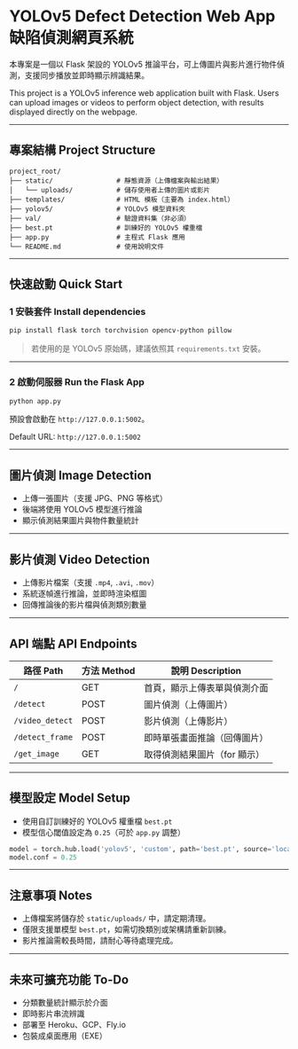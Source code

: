 # YOLOv5 Defect Detection Web App 缺陷偵測網頁系統

本專案是一個以 Flask 架設的 YOLOv5 推論平台，可上傳圖片與影片進行物件偵測，支援同步播放並即時顯示辨識結果。

This project is a YOLOv5 inference web application built with Flask. Users can upload images or videos to perform object detection, with results displayed directly on the webpage.

---

## 專案結構 Project Structure

```
project_root/
├── static/                # 靜態資源（上傳檔案與輸出結果）
│   └── uploads/           # 儲存使用者上傳的圖片或影片
├── templates/             # HTML 模板（主要為 index.html）
├── yolov5/                # YOLOv5 模型資料夾
├── val/                   # 驗證資料集（非必須）
├── best.pt                # 訓練好的 YOLOv5 權重檔
├── app.py                 # 主程式 Flask 應用
└── README.md              # 使用說明文件
```

---

## 快速啟動 Quick Start

### 1 安裝套件 Install dependencies

```bash
pip install flask torch torchvision opencv-python pillow
```

> 若使用的是 YOLOv5 原始碼，建議依照其 `requirements.txt` 安裝。

---

### 2 啟動伺服器 Run the Flask App

```bash
python app.py
```

預設會啟動在 `http://127.0.0.1:5002`。

Default URL: `http://127.0.0.1:5002`

---

## 圖片偵測 Image Detection

- 上傳一張圖片（支援 JPG、PNG 等格式）
- 後端將使用 YOLOv5 模型進行推論
- 顯示偵測結果圖片與物件數量統計

---

## 影片偵測 Video Detection

- 上傳影片檔案（支援 `.mp4`, `.avi`, `.mov`）
- 系統逐幀進行推論，並即時渲染框圖
- 回傳推論後的影片檔與偵測類別數量

---

## API 端點 API Endpoints

| 路徑 Path            | 方法 Method | 說明 Description                  |
|---------------------|--------------|----------------------------------|
| `/`                 | GET          | 首頁，顯示上傳表單與偵測介面      |
| `/detect`           | POST         | 圖片偵測（上傳圖片）              |
| `/video_detect`     | POST         | 影片偵測（上傳影片）              |
| `/detect_frame`     | POST         | 即時單張畫面推論（回傳圖片）     |
| `/get_image`        | GET          | 取得偵測結果圖片（for 顯示）      |

---

## 模型設定 Model Setup

- 使用自訂訓練好的 YOLOv5 權重檔 `best.pt`
- 模型信心閾值設定為 `0.25`（可於 `app.py` 調整）

```python
model = torch.hub.load('yolov5', 'custom', path='best.pt', source='local')
model.conf = 0.25
```

---

## 注意事項 Notes

- 上傳檔案將儲存於 `static/uploads/` 中，請定期清理。
- 僅限支援單模型 `best.pt`，如需切換類別或架構請重新訓練。
- 影片推論需較長時間，請耐心等待處理完成。

---

## 未來可擴充功能 To-Do

- 分類數量統計顯示於介面
- 即時影片串流辨識
- 部署至 Heroku、GCP、Fly.io
- 包裝成桌面應用（EXE）
